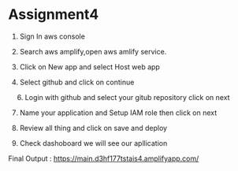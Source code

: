 # Assignment4

1.	Sign In aws console
2.	Search aws amplify,open aws amlify service.
3.	Click on New app and select Host web app
 
4.	Select github and click on continue
 
 
6.	Login with github and select your gitub repository click on next
 	 

7.	Name your application and Setup IAM role then click on next
 

8.	Review all thing and click on save and deploy
 



9.	Check dashoboard we will see our apllication 
 
Final Output : https://main.d3hf177tstais4.amplifyapp.com/ 
 


